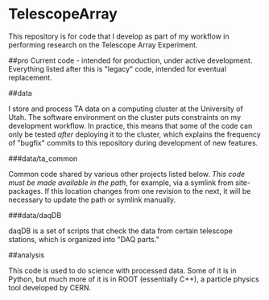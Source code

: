 # TelescopeArray
This repository is for code that I develop as part of my workflow
in performing research on the Telescope Array Experiment.

##pro
Current code - intended for production, under active development. Everything
listed after this is "legacy" code, intended for eventual replacement.

##data

I store and process TA data on a computing cluster at the University of Utah.
The software environment on the cluster puts constraints on my development
workflow. In practice, this means that some of the code can only be tested
*after* deploying it to the cluster, which explains the frequency of "bugfix"
commits to this repository during development of new features.

###data/ta\_common

Common code shared by various other projects listed below. 
*This code must be made available in the path*, for example, via
a symlink from site-packages. If this location changes from one
revision to the next, it will be necessary to update the path or
symlink manually.

###data/daqDB 

daqDB is a set of scripts that check the data from certain telescope stations,
which is organized into "DAQ parts." 
 
##analysis

This code is used to do science with processed data. Some of it is in Python,
but much more of it is in ROOT (essentially C++), a particle physics tool
developed by CERN.
